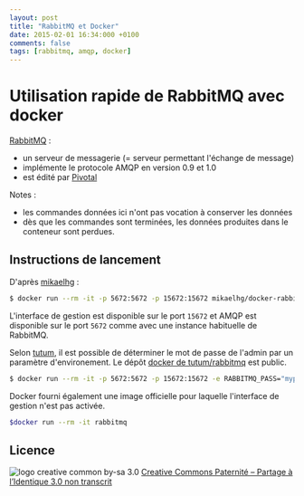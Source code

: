 ```yaml
---
layout: post
title: "RabbitMQ et Docker"
date: 2015-02-01 16:34:000 +0100
comments: false
tags: [rabbitmq, amqp, docker]
---
```


# Utilisation rapide de RabbitMQ avec docker

[RabbitMQ](http://www.rabbitmq.com/) :

* un serveur de messagerie (= serveur permettant l'échange de message)
* implémente le protocole AMQP en version 0.9 et 1.0
* est édité par [Pivotal](http://www.pivotal.io/)

Notes :

* les commandes données ici n'ont pas vocation à conserver les données
* dès que les commandes sont terminées, les données produites dans le conteneur sont perdues.

## Instructions de lancement

D'après [mikaelhg](https://github.com/mikaelhg/docker-rabbitmq) :

```bash
$ docker run --rm -it -p 5672:5672 -p 15672:15672 mikaelhg/docker-rabbitmq
```

L'interface de gestion est disponible sur le port `15672` et AMQP est disponible sur le port `5672` comme avec une instance habituelle de RabbitMQ.

Selon [tutum](https://github.com/tutumcloud/tutum-docker-rabbitmq), il est possible de déterminer le mot de passe de l'admin par un paramètre d'environement.
Le dépôt [docker de tutum/rabbitmq](https://registry.hub.docker.com/u/tutum/rabbitmq/) est public.

```bash
$ docker run --rm -it -p 5672:5672 -p 15672:15672 -e RABBITMQ_PASS="mypass" tutum/rabbitmq
```

Docker fourni également une image officielle pour laquelle l'interface de gestion n'est pas activée.

```bash
$docker run --rm -it rabbitmq
```

## Licence

![logo creative common by-sa 3.0](http://i.creativecommons.org/l/by-sa/3.0/88x31.png)
[Creative Commons Paternité – Partage à l’Identique 3.0 non transcrit](http://creativecommons.org/licenses/by-sa/3.0/)
